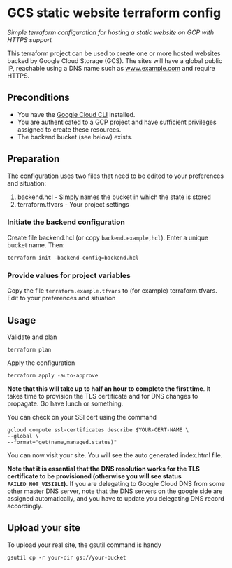 # GCS static website terraform config
_Simple terraform configuration for hosting a static website on GCP with HTTPS support_

This terraform project can be used to create one or more hosted websites backed by 
Google Cloud Storage (GCS). The sites will have a global public IP, reachable using
a DNS name such as www.example.com and require HTTPS. 

## Preconditions

- You have the [Google Cloud CLI](https://cloud.google.com/sdk/docs/install-sdk) installed. 
- You are authenticated to a GCP project and have sufficient privileges assigned to create 
these resources.
- The backend bucket (see below) exists.

## Preparation

The configuration uses two files that need to be edited to your preferences and situation:
1. backend.hcl - Simply names the bucket in which the state is stored
2. terraform.tfvars - Your project settings

### Initiate the backend configuration

Create file backend.hcl (or copy `backend.example,hcl`). Enter a unique bucket name. Then:

    terraform init -backend-config=backend.hcl  

### Provide values for project variables

Copy the file `terraform.example.tfvars` to (for example) terraform.tfvars. Edit to your preferences and situation

## Usage

Validate and plan

    terraform plan

Apply the configuration

    terraform apply -auto-approve

**Note that this will take up to half an hour to complete the first time**. It takes time to provision 
the TLS certificate and for DNS changes to propagate. Go have lunch or something. 

You can check on your SSl cert using the command

    gcloud compute ssl-certificates describe $YOUR-CERT-NAME \
    --global \
    --format="get(name,managed.status)"

You can now visit your site. You will see the auto generated index.html file. 

**Note that it is essential that the DNS resolution works for the TLS certificate to be provisioned 
(otherwise you will see status `FAILED_NOT_VISIBLE`).** If you are delegating to Google Cloud DNS from
some other master DNS server, note that the DNS servers on the google side are assigned automatically,
and you have to update you delegating DNS record accordingly.

## Upload your site

To upload your real site, the gsutil command is handy

    gsutil cp -r your-dir gs://your-bucket